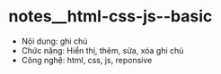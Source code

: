 # notes__html-css-js--basic
- Nội dung: ghi chú
- Chức năng: Hiển thị, thêm, sửa, xóa ghi chú
- Công nghệ: html, css, js, reponsive
